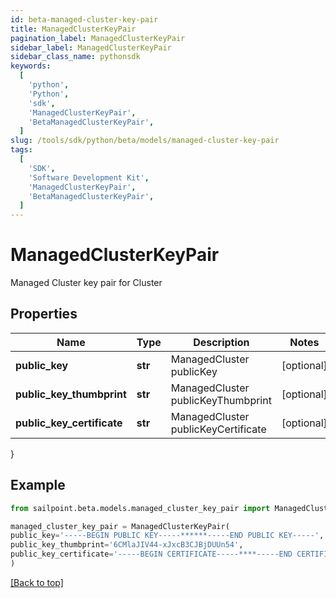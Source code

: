 ```yaml
---
id: beta-managed-cluster-key-pair
title: ManagedClusterKeyPair
pagination_label: ManagedClusterKeyPair
sidebar_label: ManagedClusterKeyPair
sidebar_class_name: pythonsdk
keywords:
  [
    'python',
    'Python',
    'sdk',
    'ManagedClusterKeyPair',
    'BetaManagedClusterKeyPair',
  ]
slug: /tools/sdk/python/beta/models/managed-cluster-key-pair
tags:
  [
    'SDK',
    'Software Development Kit',
    'ManagedClusterKeyPair',
    'BetaManagedClusterKeyPair',
  ]
---
```


# ManagedClusterKeyPair

Managed Cluster key pair for Cluster

## Properties

| Name | Type | Description | Notes |
| --- | --- | --- | --- |
| **public_key** | **str** | ManagedCluster publicKey | [optional] |
| **public_key_thumbprint** | **str** | ManagedCluster publicKeyThumbprint | [optional] |
| **public_key_certificate** | **str** | ManagedCluster publicKeyCertificate | [optional] |

}

## Example

```python
from sailpoint.beta.models.managed_cluster_key_pair import ManagedClusterKeyPair

managed_cluster_key_pair = ManagedClusterKeyPair(
public_key='-----BEGIN PUBLIC KEY-----******-----END PUBLIC KEY-----',
public_key_thumbprint='6CMlaJIV44-xJxcB3CJBjDUUn54',
public_key_certificate='-----BEGIN CERTIFICATE-----****-----END CERTIFICATE-----'
)

```

[[Back to top]](#)
